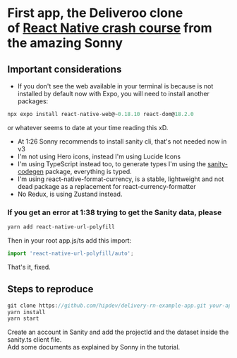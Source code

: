 # First app, the Deliveroo clone <br>  of [React Native crash course](https://www.youtube.com/watch?v=AkEnidfZnCU) from the amazing Sonny

## Important considerations
* If you don't see the web available in your terminal is because is not installed by default now with Expo, you will need to install another packages:

```javascript
npx expo install react-native-web@~0.18.10 react-dom@18.2.0

```
or whatever seems to date at your time reading this xD.

* At 1:26 Sonny recommends to install sanity cli, that's not needed now in v3
* I'm not using Hero icons, instead I'm using Lucide Icons
* I'm using TypeScript instead too, to generate types I'm using the [sanity-codegen](https://www.sanity.io/plugins/sanity-codegen) package, everything is typed.
* I'm using react-native-format-currency, is a stable, lightweight and not dead package as a replacement for react-currency-formatter
* No Redux, is using Zustand instead.


### If you get an error at 1:38 trying to get the Sanity data, please

```javascript
yarn add react-native-url-polyfill

```
Then in your root app.js/ts add this import:

```javascript
import 'react-native-url-polyfill/auto';

```
That's it, fixed.

## Steps to reproduce

```javascript
git clone https://github.com/hipdev/delivery-rn-example-app.git your-app-name
yarn install
yarn start 
```

Create an account in Sanity and add the projectId and the dataset inside the sanity.ts client file.<br>
Add some documents as explained by Sonny in the tutorial.


